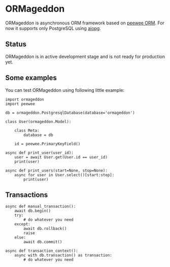 # ORMageddon

ORMageddon is asynchronous ORM framework based on [peewee ORM](https://github.com/coleifer/peewee). For now it supports only PostgreSQL using [aiopg](https://github.com/aio-libs/aiopg).

Status
------
ORMageddon is in active development stage and is not ready for production yet.

Some examples
-------------
You can test ORMageddon using following little example:

    import ormageddon
    import peewee
    
    db = ormageddon.PostgresqlDatabase(database='ormageddon')
    
    class User(ormageddon.Model):
    
        class Meta:
            database = db
    
        id = peewee.PrimaryKeyField()
        
    async def print_user(user_id):
        user = await User.get(User.id == user_id)
        print(user)
        
    async def print_users(start=None, stop=None):
        async for user in User.select()[start:stop]:
            print(user)

Transactions
------------

    async def manual_transaction():
        await db.begin()
        try:
            # do whatever you need
        except:
            await db.rollback()
            raise
        else:
            await db.commit()
        
    async def transaction_context():
        async with db.transaction() as transaction:
            # do whatever you need
